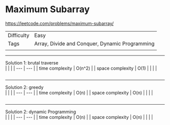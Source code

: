 # Maximum Subarray

https://leetcode.com/problems/maximum-subarray/

|  |  |
|  ---  | ---  |
| Difficulty  | Easy |
| Tags  | Array, Divide and Conquer, Dynamic Programming |
|  |  |

---

Solution 1: brutal traverse  
|  |  |
|  ---  | ---  |
| time complexity | O(n^2) |
| space complexity | O(1) |
|  |  |

``` java

```

---

Solution 2: greedy  
|  |  |
|  ---  | ---  |
| time complexity | O(n) |
| space complexity | O(n) |
|  |  |

``` java

```

---

Solution 2: dynamic Programming  
|  |  |
|  ---  | ---  |
| time complexity | O(n) |
| space complexity | O(n) |
|  |  |

``` java

```